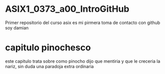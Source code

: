 # ASIX1_0373_a00_IntroGitHub
Primer repositorio del curso asix
es mi pirmera toma de contacto con github
soy damian
# capitulo pinochesco
este capitulo trata sobre como pinocho dijo que mentiria y que le creceria la nariz, sin duda una paradoja extra ordinaria
